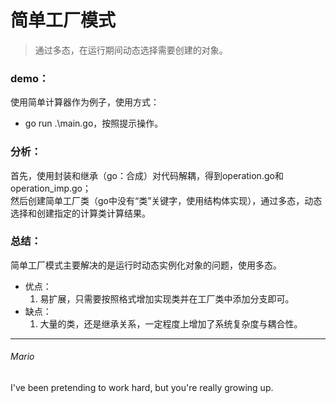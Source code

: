 # 简单工厂模式  
> 通过多态，在运行期间动态选择需要创建的对象。

### demo：
使用简单计算器作为例子，使用方式：
 - go run .\main.go，按照提示操作。  

### 分析：
首先，使用封装和继承（go：合成）对代码解耦，得到operation.go和operation_imp.go；  
然后创建简单工厂类（go中没有“类”关键字，使用结构体实现），通过多态，动态选择和创建指定的计算类计算结果。  

### 总结：
简单工厂模式主要解决的是运行时动态实例化对象的问题，使用多态。

- 优点：
  1. 易扩展，只需要按照格式增加实现类并在工厂类中添加分支即可。
- 缺点：
  1. 大量的类，还是继承关系，一定程度上增加了系统复杂度与耦合性。

---
###### Mario
I've been pretending to work hard, but you're really growing up.
